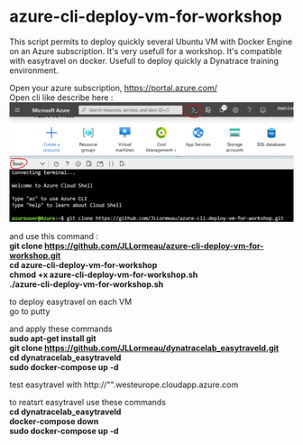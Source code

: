 # azure-cli-deploy-vm-for-workshop
This script permits to deploy quickly several Ubuntu VM with Docker Engine on an Azure subscription.
It's very usefull for a workshop. It's compatible with easytravel on docker. Usefull to deploy quickly a Dynatrace training environment.

Open your azure subscription, https://portal.azure.com/  
Open cli like describe here :
![azurecli](azurecli.png)

and use this command :  
**git clone https://github.com/JLLormeau/azure-cli-deploy-vm-for-workshop.git  
cd azure-cli-deploy-vm-for-workshop  
chmod +x azure-cli-deploy-vm-for-workshop.sh  
./azure-cli-deploy-vm-for-workshop.sh**

to deploy easytravel on each VM  
go to putty  

and apply these commands  
**sudo apt-get install git  
git clone https://github.com/JLLormeau/dynatracelab_easytraveld.git  
cd dynatracelab_easytraveld  
sudo docker-compose up -d**  

test easytravel with http://"<hostname>".westeurope.cloudapp.azure.com

to reatsrt easytravel use these commands  
**cd dynatracelab_easytraveld  
docker-compose down  
sudo docker-compose up -d**  

